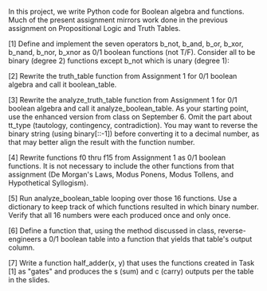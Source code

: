 In this project, we write Python code for Boolean algebra and functions. Much of the present assignment mirrors work done in the previous assignment on Propositional Logic and Truth Tables.

[1] Define and implement the seven operators b_not, b_and, b_or, b_xor, b_nand, b_nor, b_xnor as 0/1 boolean functions (not T/F). Consider all to be binary (degree 2) functions except b_not which is unary (degree 1):
  
[2] Rewrite the truth_table function from Assignment 1 for 0/1 boolean algebra and call it boolean_table.

[3] Rewrite the analyze_truth_table function from Assignment 1 for 0/1 boolean algebra and call it analyze_boolean_table. As your starting point, use the enhanced version from class on September 6. Omit the part about tt_type (tautology, contingency, contradiction). You may want to reverse the binary string (using binary[::-1]) before converting it to a decimal number, as that may better align the result with the function number. 

[4] Rewrite functions f0 thru f15 from Assignment 1 as 0/1 boolean functions. It is not necessary to include the other functions from that assignment (De Morgan's Laws, Modus Ponens, Modus Tollens, and Hypothetical Syllogism).  

[5] Run analyze_boolean_table looping over those 16 functions. Use a dictionary to keep track of which functions resulted in which binary number. Verify that all 16 numbers were each produced once and only once.

[6] Define a function that, using the method discussed in class, reverse-engineers a 0/1 boolean table into a function that yields that table's output column. 

[7] Write a function half_adder(x, y) that uses the functions created in Task [1] as "gates" and produces the s (sum) and c (carry) outputs per the table in the slides.
